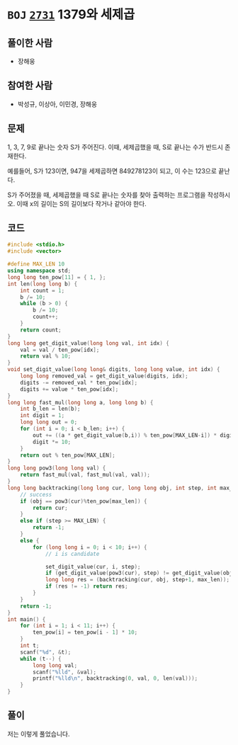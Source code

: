 # `BOJ` [`2731`](https://www.acmicpc.net/problem/2731) 1379와 세제곱

## 풀이한 사람

* 장해웅



## 참여한 사람

* 박성규, 이상아, 이민경, 장해웅



## 문제

1, 3, 7, 9로 끝나는 숫자 S가 주어진다. 이때, 세제곱했을 때, S로 끝나는 수가 반드시 존재한다.

예를들어, S가 123이면, 947을 세제곱하면 849278123이 되고, 이 수는 123으로 끝난다.

S가 주어졌을 때, 세제곱했을 때 S로 끝나는 숫자를 찾아 출력하는 프로그램을 작성하시오. 이때 x의 길이는 S의 길이보다 작거나 같아야 한다.



## 코드

```c++
#include <stdio.h>
#include <vector>

#define MAX_LEN 10
using namespace std;
long long ten_pow[11] = { 1, };
int len(long long b) {
	int count = 1;
	b /= 10;
	while (b > 0) {
		b /= 10;
		count++;
	}
	return count;
}
long long get_digit_value(long long val, int idx) {
	val = val / ten_pow[idx];
	return val % 10;
}
void set_digit_value(long long& digits, long long value, int idx) {
	long long removed_val = get_digit_value(digits, idx);
	digits -= removed_val * ten_pow[idx];
	digits += value * ten_pow[idx];
}
long long fast_mul(long long a, long long b) {
	int b_len = len(b);
	int digit = 1;
	long long out = 0;
	for (int i = 0; i < b_len; i++) {
		out += ((a * get_digit_value(b,i)) % ten_pow[MAX_LEN-i]) * digit;
		digit *= 10;
	}
	return out % ten_pow[MAX_LEN];
}
long long pow3(long long val) {
	return fast_mul(val, fast_mul(val, val));
}
long long backtracking(long long cur, long long obj, int step, int max_len) {
	// success
	if (obj == pow3(cur)%ten_pow[max_len]) {
		return cur;
	}
	else if (step >= MAX_LEN) {
		return -1;
	}
	else {
		for (long long i = 0; i < 10; i++) {
			// i is candidate

			set_digit_value(cur, i, step);
			if (get_digit_value(pow3(cur), step) != get_digit_value(obj, step)) continue;
			long long res = (backtracking(cur, obj, step+1, max_len));
			if (res != -1) return res;
		}
	}
	return -1;
}
int main() {
	for (int i = 1; i < 11; i++) {
		ten_pow[i] = ten_pow[i - 1] * 10;
	}
	int t;
	scanf("%d", &t);
	while (t--) {
		long long val;
		scanf("%lld", &val);
		printf("%lld\n", backtracking(0, val, 0, len(val)));
	}
}
```



## 풀이

저는 이렇게 풀었습니다.
